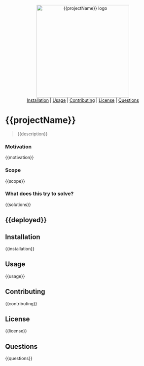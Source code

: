
<p align="center">
    <img src={{logoPath}} width="300" alt="{{projectName}} logo">
    <br>
    <a href="#installation">Installation</a> |
    <a href="#usage">Usage</a> |
    <a href="#contributing">Contributing</a> |
    <a href="#license">License</a> |
    <a href="#questions">Questions</a> 
</p>

# {{projectName}}
> {{description}} 
### Motivation
{{motivation}}
### Scope
{{scope}}
### What does this try to solve?
{{solutions}}
## {{deployed}}

## Installation
{{installation}}
## Usage 
{{usage}}
## Contributing
{{contributing}}
## License
{{license}}
## Questions 
{{questions}}
